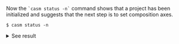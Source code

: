 Now the `` `casm status -n` `` command shows that a project has been initialized and suggests that the next step is to set composition axes.
```
$ casm status -n
```
<details><summary markdown="span">See result</summary>

```
$ casm status -n

~~~ Error loading casm libraries ~~~
find_executable('ccasm'): None
Could not find 'ccasm' executable. CASM is not installed on your PATH.
Install CASM if it is not installed, or update your PATH, or set LIBCASM to the location of libcasm.

Could not find libcasm. Please check your installation.
```
</details>
<br>
